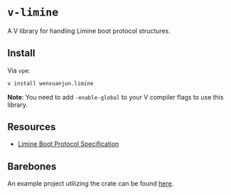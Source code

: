 # `v-limine`

A V library for handling Limine boot protocol structures.

## Install

Via `vpm`:

```bash
v install wenxuanjun.limine
```

**Note**: You need to add `-enable-global` to your V compiler flags to use this library.

## Resources

- [Limine Boot Protocol Specification](https://github.com/limine-bootloader/limine/blob/trunk/PROTOCOL.md)

## Barebones

An example project utilizing the crate can be found [here](https://github.com/plos-clan/limine-v-template).
